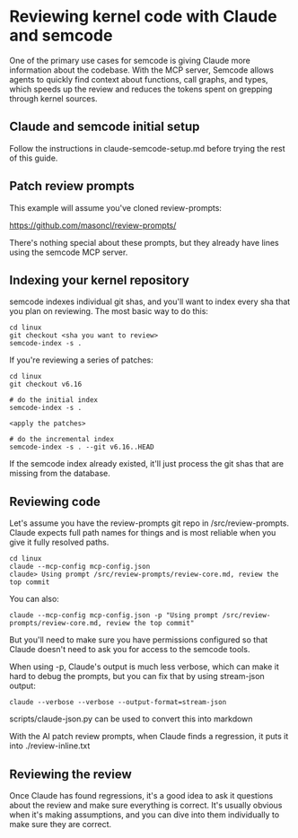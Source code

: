 # Reviewing kernel code with Claude and semcode

One of the primary use cases for semcode is giving Claude more information
about the codebase. With the MCP server, Semcode allows agents to quickly find
context about functions, call graphs, and types, which speeds up the review and
reduces the tokens spent on grepping through kernel sources.

## Claude and semcode initial setup

Follow the instructions in claude-semcode-setup.md before trying the rest
of this guide.

## Patch review prompts

This example will assume you've cloned review-prompts:

https://github.com/masoncl/review-prompts/

There's nothing special about these prompts, but they already have lines using
the semcode MCP server.


## Indexing your kernel repository

semcode indexes individual git shas, and you'll want to index every sha that
you plan on reviewing.  The most basic way to do this:

```
cd linux
git checkout <sha you want to review>
semcode-index -s .
```

If you're reviewing a series of patches:

```
cd linux
git checkout v6.16

# do the initial index
semcode-index -s .

<apply the patches>

# do the incremental index
semcode-index -s . --git v6.16..HEAD
```

If the semcode index already existed, it'll just process the git shas that
are missing from the database.

## Reviewing code

Let's assume you have the review-prompts git repo in /src/review-prompts.
Claude expects full path names for things and is most reliable when you give
it fully resolved paths.

```
cd linux
claude --mcp-config mcp-config.json
claude> Using prompt /src/review-prompts/review-core.md, review the top commit
```

You can also:

```
claude --mcp-config mcp-config.json -p "Using prompt /src/review-prompts/review-core.md, review the top commit" 
```

But you'll need to make sure you have permissions configured so that Claude
doesn't need to ask you for access to the semcode tools.

When using -p, Claude's output is much less verbose, which can make it hard
to debug the prompts, but you can fix that by using stream-json output:

```
claude --verbose --verbose --output-format=stream-json
```

scripts/claude-json.py can be used to convert this into markdown

With the AI patch review prompts, when Claude finds a regression, it puts
it into ./review-inline.txt

## Reviewing the review

Once Claude has found regressions, it's a good idea to ask it questions
about the review and make sure everything is correct. It's usually obvious
when it's making assumptions, and you can dive into them individually to make
sure they are correct.

